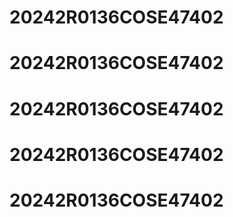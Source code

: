 # 20242R0136COSE47402
# 20242R0136COSE47402
# 20242R0136COSE47402
# 20242R0136COSE47402
# 20242R0136COSE47402
